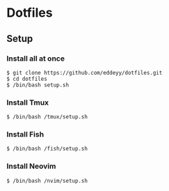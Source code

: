 # Dotfiles

## Setup

### Install all at once
```
$ git clone https://github.com/eddeyy/dotfiles.git
$ cd dotfiles
$ /bin/bash setup.sh
```

### Install Tmux
```
$ /bin/bash /tmux/setup.sh
```

### Install Fish
```
$ /bin/bash /fish/setup.sh
```

### Install Neovim
```
$ /bin/bash /nvim/setup.sh
```
